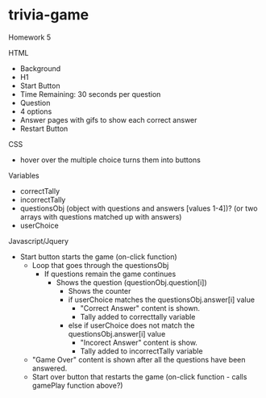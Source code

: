 # trivia-game
Homework 5



HTML
 - Background
 - H1
 - Start Button
 - Time Remaining: 30 seconds per question
 - Question
 - 4 options
 - Answer pages with gifs to show each correct answer
 - Restart Button


CSS
 - hover over the multiple choice turns them into buttons

Variables
 - correctTally
 - incorrectTally
 - questionsObj (object with questions and answers [values 1-4])? (or two arrays with questions matched up with answers)
 - userChoice


Javascript/Jquery
 - Start button starts the game (on-click function)
    - Loop that goes through the questionsObj
        - If questions remain the game continues
            - Shows the question (questionObj.question[i])
                - Shows the counter
                - if userChoice matches the questionsObj.answer[i] value
                    - "Correct Answer" content is shown.
                    - Tally added to correcttally variable
                - else if userChoice does not match the questionsObj.answer[i] value
                    - "Incorect Answer" content is show.
                    - Tally added to incorrectTally variable
    - "Game Over" content is shown after all the questions have been answered.
    - Start over button that restarts the game (on-click function - calls gamePlay function above?)



